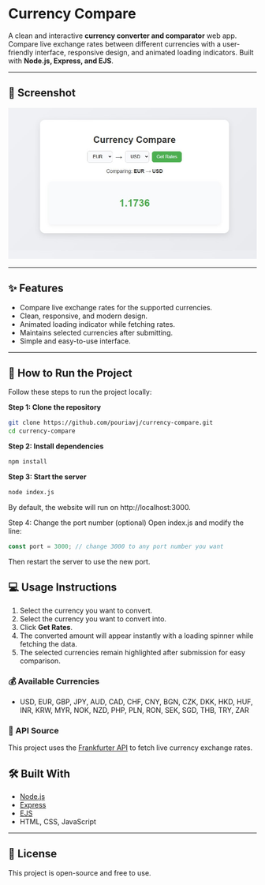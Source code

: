 # Currency Compare

A clean and interactive **currency converter and comparator** web app. Compare live exchange rates between different currencies with a user-friendly interface, responsive design, and animated loading indicators. Built with **Node.js, Express, and EJS**.

---

## 📸 Screenshot

![Page Screenshot](./screenshot.jpg)  


---

## ✨ Features

- Compare live exchange rates for the supported currencies.
- Clean, responsive, and modern design.
- Animated loading indicator while fetching rates.
- Maintains selected currencies after submitting.
- Simple and easy-to-use interface.

---
## 🚀 How to Run the Project

Follow these steps to run the project locally:

**Step 1: Clone the repository**
```bash
git clone https://github.com/pouriavj/currency-compare.git
cd currency-compare
```
**Step 2: Install dependencies**
```bash
npm install
```
**Step 3: Start the server**
```bash
node index.js
```
By default, the website will run on http://localhost:3000.

Step 4: Change the port number (optional)
Open index.js and modify the line:
```javascript
const port = 3000; // change 3000 to any port number you want
```
Then restart the server to use the new port.
## 💻 Usage Instructions

1. Select the currency you want to convert.  
2. Select the currency you want to convert into.  
3. Click **Get Rates**.  
4. The converted amount will appear instantly with a loading spinner while fetching the data.  
5. The selected currencies remain highlighted after submission for easy comparison.

### 💰 Available Currencies

- USD, EUR, GBP, JPY, AUD, CAD, CHF, CNY, BGN, CZK, DKK, HKD, HUF, INR, KRW, MYR, NOK, NZD, PHP, PLN, RON, SEK, SGD, THB, TRY, ZAR

### 📡 API Source  

This project uses the [Frankfurter API](https://www.frankfurter.dev/) to fetch live currency exchange rates.


## 🛠️ Built With

- [Node.js](https://nodejs.org/)
- [Express](https://expressjs.com/)
- [EJS](https://ejs.co/)
- HTML, CSS, JavaScript

---

## 📄 License

This project is open-source and free to use.

